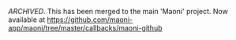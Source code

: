 *ARCHIVED*. This has been merged to the main 'Maoni' project. Now available at https://github.com/maoni-app/maoni/tree/master/callbacks/maoni-github
